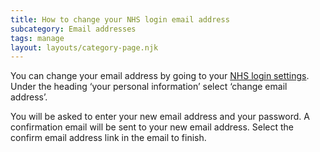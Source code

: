```yaml
---
title: How to change your NHS login email address
subcategory: Email addresses
tags: manage
layout: layouts/category-page.njk
---
```

You can change your email address by going to your [NHS login settings](https://settings.login.nhs.uk/ "NHS login settings"). Under the heading ‘your personal information’ select ‘change email address’.

You will be asked to enter your new email address and your password. A confirmation email will be sent to your new email address. Select the confirm email address link in the email to finish.
